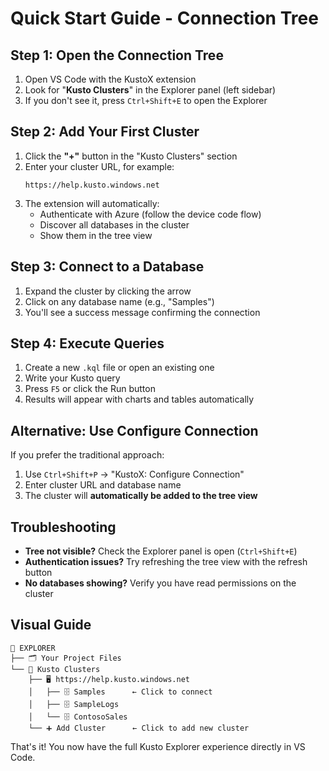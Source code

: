 # Quick Start Guide - Connection Tree

## Step 1: Open the Connection Tree
1. Open VS Code with the KustoX extension
2. Look for "**Kusto Clusters**" in the Explorer panel (left sidebar)
3. If you don't see it, press `Ctrl+Shift+E` to open the Explorer

## Step 2: Add Your First Cluster
1. Click the **"+"** button in the "Kusto Clusters" section
2. Enter your cluster URL, for example:
   ```
   https://help.kusto.windows.net
   ```
3. The extension will automatically:
   - Authenticate with Azure (follow the device code flow)
   - Discover all databases in the cluster
   - Show them in the tree view

## Step 3: Connect to a Database
1. Expand the cluster by clicking the arrow
2. Click on any database name (e.g., "Samples")
3. You'll see a success message confirming the connection

## Step 4: Execute Queries
1. Create a new `.kql` file or open an existing one
2. Write your Kusto query
3. Press `F5` or click the Run button
4. Results will appear with charts and tables automatically

## Alternative: Use Configure Connection
If you prefer the traditional approach:
1. Use `Ctrl+Shift+P` → "KustoX: Configure Connection"
2. Enter cluster URL and database name
3. The cluster will **automatically be added to the tree view**

## Troubleshooting
- **Tree not visible?** Check the Explorer panel is open (`Ctrl+Shift+E`)
- **Authentication issues?** Try refreshing the tree view with the refresh button
- **No databases showing?** Verify you have read permissions on the cluster

## Visual Guide
```
📁 EXPLORER
├── 🗂️ Your Project Files
└── 🌳 Kusto Clusters
    ├── 🖥️ https://help.kusto.windows.net
    │   ├── 🗄️ Samples      ← Click to connect
    │   ├── 🗄️ SampleLogs
    │   └── 🗄️ ContosoSales
    └── ➕ Add Cluster      ← Click to add new cluster
```

That's it! You now have the full Kusto Explorer experience directly in VS Code.
